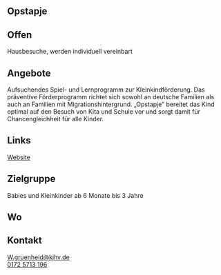 ## Opstapje

## Offen
Hausbesuche, werden individuell vereinbart

## Angebote
Aufsuchendes Spiel- und Lernprogramm zur Kleinkindförderung. Das präventive Förderprogramm richtet sich sowohl an deutsche Familien als auch an Familien mit Migrationshintergrund. „Opstapje” bereitet das Kind optimal auf den Besuch von Kita und Schule vor und sorgt damit für Chancengleichheit für alle Kinder. 

## Links
<a class="external_link" href="https://www.kjhv.de/opstapje">Website</a>

## Zielgruppe
Babies und Kleinkinder ab 6 Monate bis 3 Jahre

## Wo
<div id="gmap"></div>
<script>window.onload = showMap('Ribnitzerstrasse 1b, 13051 Berlin', 0, 'gmap_mini')</script>

## Kontakt
[W.gruenheid@kjhv.de](mailto:W.gruenheid@kjhv.de)<br>
<a href="tel:+491725713196">0172 5713 196</a><br>


